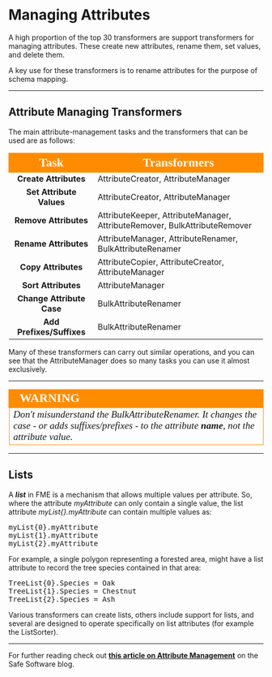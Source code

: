 # Managing Attributes #
A high proportion of the top 30 transformers are support transformers for managing attributes. These create new attributes, rename them, set values, and delete them.

A key use for these transformers is to rename attributes for the purpose of schema mapping.

---

## Attribute Managing Transformers ##

The main attribute-management tasks and the transformers that can be used are as follows:


<table style="border-spacing: 0px">
<tr>
<th style="vertical-align:middle;background-color:darkorange;border: 2px solid darkorange">
<span style="color:white;font-size:x-large;font-weight: bold;font-family:serif">Task</span></th>
<th style="vertical-align:middle;background-color:darkorange;border: 2px solid darkorange">
<span style="color:white;font-size:x-large;font-weight: bold;font-family:serif">Transformers</th>
</tr>
<tr><td style="text-align:center;font-weight: bold">Create Attributes</td><td>AttributeCreator, AttributeManager</td></tr>
<tr><td style="text-align:center;font-weight: bold">Set Attribute Values</td><td>AttributeCreator, AttributeManager</td></tr>
<tr><td style="text-align:center;font-weight: bold">Remove Attributes</td><td>AttributeKeeper, AttributeManager, AttributeRemover, BulkAttributeRemover</td></tr>
<tr><td style="text-align:center;font-weight: bold">Rename Attributes</td><td>AttributeManager, AttributeRenamer, BulkAttributeRenamer</td></tr>
<tr><td style="text-align:center;font-weight: bold">Copy Attributes</td><td>AttributeCopier, AttributeCreator, AttributeManager</td></tr>
<tr><td style="text-align:center;font-weight: bold">Sort Attributes</td><td>AttributeManager</td></tr>
<tr><td style="text-align:center;font-weight: bold">Change Attribute Case</td><td>BulkAttributeRenamer</td></tr>
<tr><td style="text-align:center;font-weight: bold">Add Prefixes/Suffixes</td><td>BulkAttributeRenamer</td></tr>
</table>

Many of these transformers can carry out similar operations, and you can see that the AttributeManager does so many tasks you can use it almost exclusively. 

---

<!--Warning Section--> 

<table style="border-spacing: 0px">
<tr>
<td style="vertical-align:middle;background-color:darkorange;border: 2px solid darkorange">
<i class="fa fa-exclamation-triangle fa-lg fa-pull-left fa-fw" style="color:white;padding-right: 12px;vertical-align:text-top"></i>
<span style="color:white;font-size:x-large;font-weight: bold;font-family:serif">WARNING</span>
</td>
</tr>

<tr>
<td style="border: 1px solid darkorange">
<span style="font-family:serif; font-style:italic; font-size:larger">
Don't misunderstand the BulkAttributeRenamer. It changes the case - or adds suffixes/prefixes - to the attribute <strong>name</strong>, not the attribute value.
</span>
</td>
</tr>
</table>

---

## Lists ##
A ***list*** in FME is a mechanism that allows multiple values per attribute. So, where the attribute *myAttribute* can only contain a single value, the list attribute *myList{}.myAttribute* can contain multiple values as:

<pre>
myList{0}.myAttribute
myList{1}.myAttribute
myList{2}.myAttribute
</pre>

For example, a single polygon representing a forested area, might have a list attribute to record the tree species contained in that area:

<pre>
TreeList{0}.Species = Oak
TreeList{1}.Species = Chestnut
TreeList{2}.Species = Ash 
</pre>

Various transformers can create lists, others include support for lists, and several are designed to operate specifically on list attributes (for example the ListSorter).

---

For further reading check out **[this article on Attribute Management](https://blog.safe.com/2015/11/fmeevangelist141/)** on the Safe Software blog.